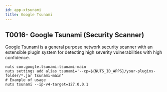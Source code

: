 ```yaml
---
id: app-xtsunami
title: Google Tsunami
---
```



## T0016- Google Tsunami (Security Scanner)
Google Tsunami is a general purpose network security scanner with an extensible plugin system for detecting high severity vulnerabilities with high confidence.
```
nuts com.google.tsunami:tsunami-main
nuts settings add alias tsunami='--cp=${NUTS_ID_APPS}/your-plugins-folder/*.jar tsunami-main'
# Example of usage
nuts tsunami --ip-v4-target=127.0.0.1
``` 